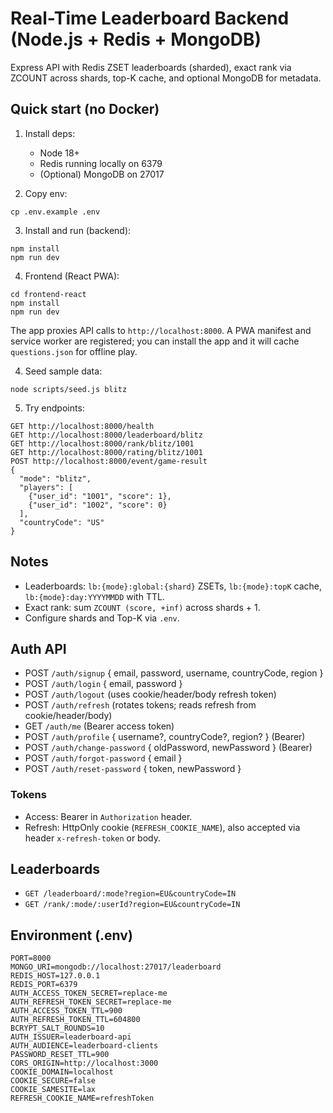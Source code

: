 # Real-Time Leaderboard Backend (Node.js + Redis + MongoDB)

Express API with Redis ZSET leaderboards (sharded), exact rank via ZCOUNT across shards, top-K cache, and optional MongoDB for metadata.

## Quick start (no Docker)

1. Install deps:
   - Node 18+
   - Redis running locally on 6379
   - (Optional) MongoDB on 27017

2. Copy env:
```
cp .env.example .env
```

3. Install and run (backend):
```
npm install
npm run dev
```

4. Frontend (React PWA):
```
cd frontend-react
npm install
npm run dev
```
The app proxies API calls to `http://localhost:8000`. A PWA manifest and service worker are registered; you can install the app and it will cache `questions.json` for offline play.

4. Seed sample data:
```
node scripts/seed.js blitz
```

5. Try endpoints:
```
GET http://localhost:8000/health
GET http://localhost:8000/leaderboard/blitz
GET http://localhost:8000/rank/blitz/1001
GET http://localhost:8000/rating/blitz/1001
POST http://localhost:8000/event/game-result
{
  "mode": "blitz",
  "players": [
    {"user_id": "1001", "score": 1},
    {"user_id": "1002", "score": 0}
  ],
  "countryCode": "US"
}
```

## Notes
- Leaderboards: `lb:{mode}:global:{shard}` ZSETs, `lb:{mode}:topK` cache, `lb:{mode}:day:YYYYMMDD` with TTL.
- Exact rank: sum `ZCOUNT (score, +inf)` across shards + 1.
- Configure shards and Top-K via `.env`.

## Auth API

- POST `/auth/signup` { email, password, username, countryCode, region }
- POST `/auth/login` { email, password }
- POST `/auth/logout` (uses cookie/header/body refresh token)
- POST `/auth/refresh` (rotates tokens; reads refresh from cookie/header/body)
- GET `/auth/me` (Bearer access token)
- POST `/auth/profile` { username?, countryCode?, region? } (Bearer)
- POST `/auth/change-password` { oldPassword, newPassword } (Bearer)
- POST `/auth/forgot-password` { email }
- POST `/auth/reset-password` { token, newPassword }

### Tokens
- Access: Bearer in `Authorization` header.
- Refresh: HttpOnly cookie (`REFRESH_COOKIE_NAME`), also accepted via header `x-refresh-token` or body.

## Leaderboards
- `GET /leaderboard/:mode?region=EU&countryCode=IN`
- `GET /rank/:mode/:userId?region=EU&countryCode=IN`

## Environment (.env)

```
PORT=8000
MONGO_URI=mongodb://localhost:27017/leaderboard
REDIS_HOST=127.0.0.1
REDIS_PORT=6379
AUTH_ACCESS_TOKEN_SECRET=replace-me
AUTH_REFRESH_TOKEN_SECRET=replace-me
AUTH_ACCESS_TOKEN_TTL=900
AUTH_REFRESH_TOKEN_TTL=604800
BCRYPT_SALT_ROUNDS=10
AUTH_ISSUER=leaderboard-api
AUTH_AUDIENCE=leaderboard-clients
PASSWORD_RESET_TTL=900
CORS_ORIGIN=http://localhost:3000
COOKIE_DOMAIN=localhost
COOKIE_SECURE=false
COOKIE_SAMESITE=lax
REFRESH_COOKIE_NAME=refreshToken
```


